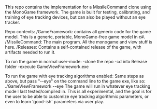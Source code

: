 This repo contains the implementation for a MissileCommand clone using the MonoGame framework. The game is built
for testing, calibrating, and training of eye tracking devices, but can also be played without an eye tracker.

Repo contents:
  /GameFramework: contains all generic code for the game model. This is a generic, portable, MonoGame-free game model in c#.
  /MissileCommand: The main program. All the monogame and view stuff is here.
  /Releases: Contains a self-contained release of the game, with artifacts needed to run it.

To run the game in normal user-mode:
  -clone the repo
  -cd into Release folder
  -execute GameViewFramework.exe

To run the game with eye tracking algorithms enabled:
  Same steps as above, but pass "--eye" on the command line to the game exe, like so:
    ./GameViewFramework --eye
  The game will run in whatever eye tracking mode I last tested/compiled in. This is all experimental,
  and the goal is for the user to be able to customize eye tracking algorithmic parameters, or
  even to learn 'good-ish' parameters via user play.
